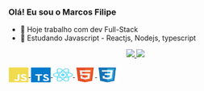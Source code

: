 ### Olá! Eu sou o Marcos Filipe

- 🔭 Hoje trabalho com dev Full-Stack
- 🌱 Estudando Javascript - Reactjs, Nodejs, typescript

<div align="center">
  <a href="https://github.com/marcosfa1">
  <img height="150em" src="https://github-readme-stats.vercel.app/api?username=marcosfa1&show_icons=false&theme=dark&include_all_commits=true&count_private=true"/>
  <img height="150em" src="https://github-readme-stats.vercel.app/api/top-langs/?username=marcosfa1&layout=compact&langs_count=7&theme=dark"/>
</div>

<div style="display: inline_block"><br>
<img align="center" alt="Marcos-Js" height="30" width="40" src="https://raw.githubusercontent.com/devicons/devicon/master/icons/javascript/javascript-plain.svg">
<img align="center" alt="Marcos-Ts" height="30" width="40" src="https://raw.githubusercontent.com/devicons/devicon/master/icons/typescript/typescript-plain.svg">
<img align="center" alt="Marcos-React" height="30" width="40" src="https://raw.githubusercontent.com/devicons/devicon/master/icons/react/react-original.svg">
<img align="center" alt="Marcos-HTML" height="30" width="40" src="https://raw.githubusercontent.com/devicons/devicon/master/icons/html5/html5-original.svg">
<img align="center" alt="Marcos-CSS" height="30" width="40" src="https://raw.githubusercontent.com/devicons/devicon/master/icons/css3/css3-original.svg">
</div>
